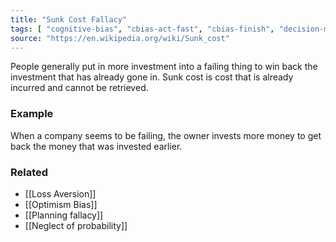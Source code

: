 ```yaml
---
title: "Sunk Cost Fallacy"
tags: [ "cognitive-bias", "cbias-act-fast", "cbias-finish", "decision-making", "fallacy" ]
source: "https://en.wikipedia.org/wiki/Sunk_cost"
---
```


People generally put in more investment into a failing thing to win back the investment that has already gone in. Sunk cost is cost that is already incurred and cannot be retrieved. 

### Example

When a company seems to be failing, the owner invests more money to get back the money that was invested earlier.

### Related

- [[Loss Aversion]]
- [[Optimism Bias]]
- [[Planning fallacy]]
- [[Neglect of probability]]
